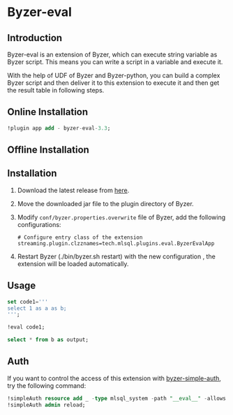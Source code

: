 # Byzer-eval

## Introduction

Byzer-eval is an extension of Byzer, which can execute string variable as Byzer script. This means
you can write a script in a variable and execute it.

With the help of UDF of Byzer and Byzer-python, you can build a complex Byzer script 
and then deliver it to this extension to execute it and then get the result table in following steps.

## Online Installation 

```sql
!plugin app add - byzer-eval-3.3;
```

## Offline Installation

## Installation

1. Download the latest release
   from [here](http://store.mlsql.tech/run?action=downloadPlugin&pluginType=MLSQL_PLUGIN&pluginName=byzer-eval-3.3&version=0.1.0-SNAPSHOT).
2. Move the downloaded jar file to the plugin directory of Byzer.
3. Modify `conf/byzer.properties.overwrite` file of Byzer, add the following configurations:

   ```properties
   # Configure entry class of the extension 
   streaming.plugin.clzznames=tech.mlsql.plugins.eval.ByzerEvalApp 
   ```

4. Restart Byzer (./bin/byzer.sh restart) with the new configuration , the extension will be loaded automatically.


## Usage

```sql
set code1='''
select 1 as a as b;
''';

!eval code1;

select * from b as output;
```

## Auth

If you want to control the access of this extension with [byzer-simple-auth](byzer-simple-auth),
try the following command:

```sql
!simpleAuth resource add _ -type mlsql_system -path "__eval__" -allows allwefantasy;
!simpleAuth admin reload;
```



